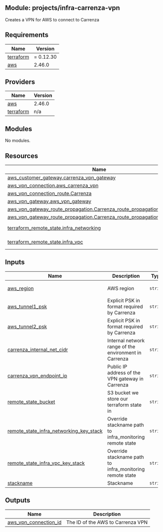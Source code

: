 ## Module: projects/infra-carrenza-vpn

Creates a VPN for AWS to connect to Carrenza

## Requirements

| Name | Version |
|------|---------|
| <a name="requirement_terraform"></a> [terraform](#requirement\_terraform) | = 0.12.30 |
| <a name="requirement_aws"></a> [aws](#requirement\_aws) | 2.46.0 |

## Providers

| Name | Version |
|------|---------|
| <a name="provider_aws"></a> [aws](#provider\_aws) | 2.46.0 |
| <a name="provider_terraform"></a> [terraform](#provider\_terraform) | n/a |

## Modules

No modules.

## Resources

| Name | Type |
|------|------|
| [aws_customer_gateway.carrenza_vpn_gateway](https://registry.terraform.io/providers/hashicorp/aws/2.46.0/docs/resources/customer_gateway) | resource |
| [aws_vpn_connection.aws_carrenza_vpn](https://registry.terraform.io/providers/hashicorp/aws/2.46.0/docs/resources/vpn_connection) | resource |
| [aws_vpn_connection_route.Carrenza](https://registry.terraform.io/providers/hashicorp/aws/2.46.0/docs/resources/vpn_connection_route) | resource |
| [aws_vpn_gateway.aws_vpn_gateway](https://registry.terraform.io/providers/hashicorp/aws/2.46.0/docs/resources/vpn_gateway) | resource |
| [aws_vpn_gateway_route_propagation.Carrenza_route_propagation](https://registry.terraform.io/providers/hashicorp/aws/2.46.0/docs/resources/vpn_gateway_route_propagation) | resource |
| [aws_vpn_gateway_route_propagation.Carrenza_route_propagation_reserved_ips](https://registry.terraform.io/providers/hashicorp/aws/2.46.0/docs/resources/vpn_gateway_route_propagation) | resource |
| [terraform_remote_state.infra_networking](https://registry.terraform.io/providers/hashicorp/terraform/latest/docs/data-sources/remote_state) | data source |
| [terraform_remote_state.infra_vpc](https://registry.terraform.io/providers/hashicorp/terraform/latest/docs/data-sources/remote_state) | data source |

## Inputs

| Name | Description | Type | Default | Required |
|------|-------------|------|---------|:--------:|
| <a name="input_aws_region"></a> [aws\_region](#input\_aws\_region) | AWS region | `string` | `"eu-west-1"` | no |
| <a name="input_aws_tunnel1_psk"></a> [aws\_tunnel1\_psk](#input\_aws\_tunnel1\_psk) | Explicit PSK in format required by Carrenza | `string` | n/a | yes |
| <a name="input_aws_tunnel2_psk"></a> [aws\_tunnel2\_psk](#input\_aws\_tunnel2\_psk) | Explicit PSK in format required by Carrenza | `string` | n/a | yes |
| <a name="input_carrenza_internal_net_cidr"></a> [carrenza\_internal\_net\_cidr](#input\_carrenza\_internal\_net\_cidr) | Internal network range of the environment in Carrenza | `string` | n/a | yes |
| <a name="input_carrenza_vpn_endpoint_ip"></a> [carrenza\_vpn\_endpoint\_ip](#input\_carrenza\_vpn\_endpoint\_ip) | Public IP address of the VPN gateway in Carrenza | `string` | n/a | yes |
| <a name="input_remote_state_bucket"></a> [remote\_state\_bucket](#input\_remote\_state\_bucket) | S3 bucket we store our terraform state in | `string` | n/a | yes |
| <a name="input_remote_state_infra_networking_key_stack"></a> [remote\_state\_infra\_networking\_key\_stack](#input\_remote\_state\_infra\_networking\_key\_stack) | Override stackname path to infra\_monitoring remote state | `string` | `""` | no |
| <a name="input_remote_state_infra_vpc_key_stack"></a> [remote\_state\_infra\_vpc\_key\_stack](#input\_remote\_state\_infra\_vpc\_key\_stack) | Override stackname path to infra\_monitoring remote state | `string` | `""` | no |
| <a name="input_stackname"></a> [stackname](#input\_stackname) | Stackname | `string` | `""` | no |

## Outputs

| Name | Description |
|------|-------------|
| <a name="output_aws_vpn_connection_id"></a> [aws\_vpn\_connection\_id](#output\_aws\_vpn\_connection\_id) | The ID of the AWS to Carrenza VPN |
